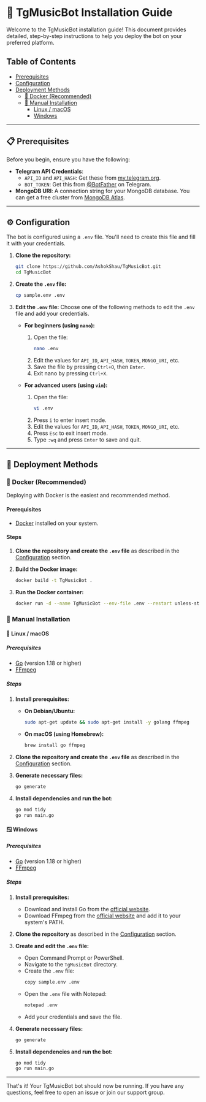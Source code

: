 # 🚀 TgMusicBot Installation Guide

Welcome to the TgMusicBot installation guide! This document provides detailed, step-by-step instructions to help you deploy the bot on your preferred platform.

## Table of Contents
- [Prerequisites](#-prerequisites)
- [Configuration](#-configuration)
- [Deployment Methods](#-deployment-methods)
  - [🐳 Docker (Recommended)](#-docker-recommended)
  - [🔧 Manual Installation](#-manual-installation)
    - [Linux / macOS](#-linux--macos)
    - [Windows](#-windows)

---

## 📋 Prerequisites

Before you begin, ensure you have the following:

- **Telegram API Credentials**:
  - `API_ID` and `API_HASH`: Get these from [my.telegram.org](https://my.telegram.org).
  - `BOT_TOKEN`: Get this from [@BotFather](https://t.me/BotFather) on Telegram.
- **MongoDB URI**: A connection string for your MongoDB database. You can get a free cluster from [MongoDB Atlas](https://www.mongodb.com/cloud/atlas).

---

## ⚙️ Configuration

The bot is configured using a `.env` file. You'll need to create this file and fill it with your credentials.

1.  **Clone the repository:**
    ```sh
    git clone https://github.com/AshokShau/TgMusicBot.git
    cd TgMusicBot
    ```

2.  **Create the `.env` file:**
    ```sh
    cp sample.env .env
    ```

3.  **Edit the `.env` file:**
    Choose one of the following methods to edit the `.env` file and add your credentials.

    - **For beginners (using `nano`):**
      1.  Open the file:
          ```sh
          nano .env
          ```
      2.  Edit the values for `API_ID`, `API_HASH`, `TOKEN`, `MONGO_URI`, etc.
      3.  Save the file by pressing `Ctrl+O`, then `Enter`.
      4.  Exit nano by pressing `Ctrl+X`.

    - **For advanced users (using `vim`):**
      1.  Open the file:
          ```sh
          vi .env
          ```
      2.  Press `i` to enter insert mode.
      3.  Edit the values for `API_ID`, `API_HASH`, `TOKEN`, `MONGO_URI`, etc.
      4.  Press `Esc` to exit insert mode.
      5.  Type `:wq` and press `Enter` to save and quit.

---

## 🚀 Deployment Methods

### 🐳 Docker (Recommended)

Deploying with Docker is the easiest and recommended method.

#### Prerequisites
- [Docker](https://docs.docker.com/get-docker/) installed on your system.

#### Steps
1.  **Clone the repository and create the `.env` file** as described in the [Configuration](#-configuration) section.

2.  **Build the Docker image:**
    ```sh
    docker build -t TgMusicBot .
    ```

3.  **Run the Docker container:**
    ```sh
    docker run -d --name TgMusicBot --env-file .env --restart unless-stopped TgMusicBot
    ```

### 🔧 Manual Installation

#### 🐧 Linux / macOS

##### Prerequisites
- [Go](https://golang.org/doc/install) (version 1.18 or higher)
- [FFmpeg](https://ffmpeg.org/download.html)

##### Steps
1.  **Install prerequisites:**
    - **On Debian/Ubuntu:**
      ```sh
      sudo apt-get update && sudo apt-get install -y golang ffmpeg
      ```
    - **On macOS (using Homebrew):**
      ```sh
      brew install go ffmpeg
      ```

2.  **Clone the repository and create the `.env` file** as described in the [Configuration](#-configuration) section.

3.  **Generate necessary files:**
    ```sh
    go generate
    ```

4.  **Install dependencies and run the bot:**
    ```sh
    go mod tidy
    go run main.go
    ```

#### 🪟 Windows

##### Prerequisites
- [Go](https://golang.org/doc/install) (version 1.18 or higher)
- [FFmpeg](https://ffmpeg.org/download.html)

##### Steps
1.  **Install prerequisites:**
    - Download and install Go from the [official website](https://golang.org/doc/install).
    - Download FFmpeg from the [official website](https://ffmpeg.org/download.html) and add it to your system's PATH.

2.  **Clone the repository** as described in the [Configuration](#-configuration) section.

3.  **Create and edit the `.env` file:**
    - Open Command Prompt or PowerShell.
    - Navigate to the `TgMusicBot` directory.
    - Create the `.env` file:
      ```sh
      copy sample.env .env
      ```
    - Open the `.env` file with Notepad:
      ```sh
      notepad .env
      ```
    - Add your credentials and save the file.

4.  **Generate necessary files:**
    ```sh
    go generate
    ```

5.  **Install dependencies and run the bot:**
    ```sh
    go mod tidy
    go run main.go
    ```
---

That's it! Your TgMusicBot bot should now be running. If you have any questions, feel free to open an issue or join our support group.
